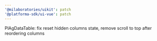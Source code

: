 ```yaml
---
'@milaboratories/uikit': patch
'@platforma-sdk/ui-vue': patch
---
```


PlAgDataTable: fix reset hidden columns state, remove scroll to top after reordering columns
